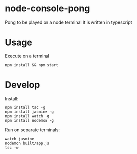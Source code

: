 # node-console-pong
Pong to be played on a node terminal
It is written in typescript

# Usage 
Execute on a terminal 
```
npm install && npm start
```

# Develop
Install:
```
npm install tsc -g
npm install jasmine -g
npm install watch -g
npm install nodemon -g
```

Run on separate terminals:
```
watch jasmine
nodemon built/app.js
tsc -w
```
